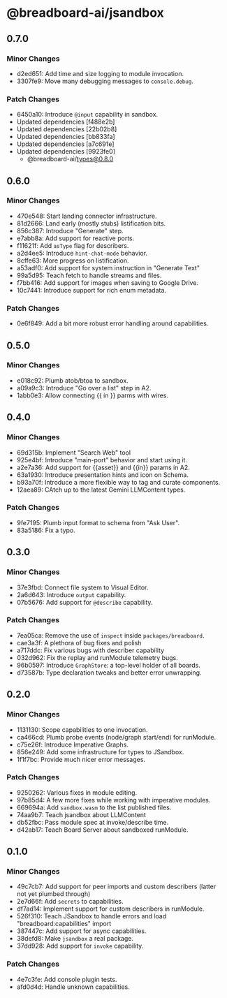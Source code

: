 # @breadboard-ai/jsandbox

## 0.7.0

### Minor Changes

- d2ed651: Add time and size logging to module invocation.
- 3307fe9: Move many debugging messages to `console.debug`.

### Patch Changes

- 6450a10: Introduce `@input` capability in sandbox.
- Updated dependencies [f488e2b]
- Updated dependencies [22b02b8]
- Updated dependencies [bb833fa]
- Updated dependencies [a7c691e]
- Updated dependencies [9923fe0]
  - @breadboard-ai/types@0.8.0

## 0.6.0

### Minor Changes

- 470e548: Start landing connector infrastructure.
- 81d2666: Land early (mostly stubs) listification bits.
- 856c387: Introduce "Generate" step.
- e7abb8a: Add support for reactive ports.
- f11621f: Add `asType` flag for describers.
- a2d4ee5: Introduce `hint-chat-mode` behavior.
- 8cffe63: More progress on listification.
- a53adf0: Add support for system instruction in "Generate Text"
- 99a5d95: Teach fetch to handle streams and files.
- f7bb416: Add support for images when saving to Google Drive.
- 10c7441: Introduce support for rich enum metadata.

### Patch Changes

- 0e6f849: Add a bit more robust error handling around capabilities.

## 0.5.0

### Minor Changes

- e018c92: Plumb atob/btoa to sandbox.
- a09a9c3: Introduce "Go over a list" step in A2.
- 1abb0e3: Allow connecting {{ in }} parms with wires.

## 0.4.0

### Minor Changes

- 69d315b: Implement "Search Web" tool
- 925e4bf: Introduce "main-port" behavior and start using it.
- a2e7a36: Add support for {{asset}} and {{in}} params in A2.
- 63a1930: Introduce presentation hints and icon on Schema.
- b93a70f: Introduce a more flexible way to tag and curate components.
- 12aea89: CAtch up to the latest Gemini LLMContent types.

### Patch Changes

- 9fe7195: Plumb input format to schema from "Ask User".
- 83a5186: Fix a typo.

## 0.3.0

### Minor Changes

- 37e3fbd: Connect file system to Visual Editor.
- 2a6d643: Introduce `output` capability.
- 07b5676: Add support for `@describe` capability.

### Patch Changes

- 7ea05ca: Remove the use of `inspect` inside `packages/breadboard`.
- cae3a3f: A plethora of bug fixes and polish
- a717ddc: Fix various bugs with describer capability
- 032d962: Fix the replay and runModule telemetry bugs.
- 96b0597: Introduce `GraphStore`: a top-level holder of all boards.
- d73587b: Type declaration tweaks and better error unwrapping.

## 0.2.0

### Minor Changes

- 1131130: Scope capabilities to one invocation.
- ca466cd: Plumb probe events (node/graph start/end) for runModule.
- c75e26f: Introduce Imperative Graphs.
- 856e249: Add some infrastructure for types to JSandbox.
- 1f1f7bc: Provide much nicer error messages.

### Patch Changes

- 9250262: Various fixes in module editing.
- 97b85d4: A few more fixes while working with imperative modules.
- 669694a: Add `sandbox.wasm` to the list published files.
- 74aa9b7: Teach jsandbox about LLMContent
- db52fbc: Pass module spec at invoke/describe time.
- d42ab17: Teach Board Server about sandboxed runModule.

## 0.1.0

### Minor Changes

- 49c7cb7: Add support for peer imports and custom describers (latter not yet
  plumbed through)
- 2e7d66f: Add `secrets` to capabilities.
- df7ad14: Implement support for custom describers in runModule.
- 526f310: Teach JSandbox to handle errors and load "breadboard:capabilities"
  import
- 387447c: Add support for async capabilities.
- 38defd8: Make `jsandbox` a real package.
- 37dd928: Add support for `invoke` capability.

### Patch Changes

- 4e7c3fe: Add console plugin tests.
- afd0d4d: Handle unknown capabilities.
